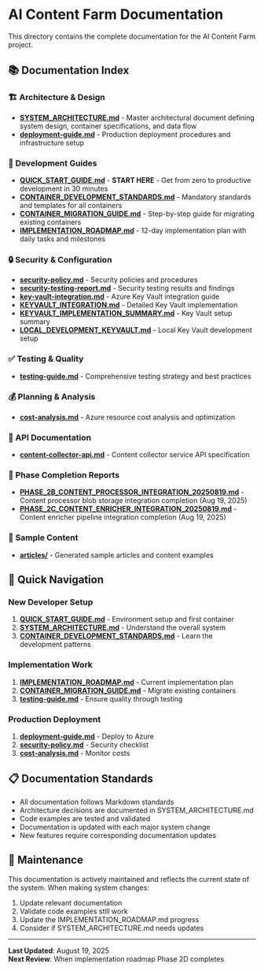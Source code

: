 # AI Content Farm Documentation

This directory contains the complete documentation for the AI Content Farm project.

## 📚 Documentation Index

### 🏗️ Architecture & Design
- **[SYSTEM_ARCHITECTURE.md](SYSTEM_ARCHITECTURE.md)** - Master architectural document defining system design, container specifications, and data flow
- **[deployment-guide.md](deployment-guide.md)** - Production deployment procedures and infrastructure setup

### 🚀 Development Guides
- **[QUICK_START_GUIDE.md](QUICK_START_GUIDE.md)** - **START HERE** - Get from zero to productive development in 30 minutes
- **[CONTAINER_DEVELOPMENT_STANDARDS.md](CONTAINER_DEVELOPMENT_STANDARDS.md)** - Mandatory standards and templates for all containers
- **[CONTAINER_MIGRATION_GUIDE.md](CONTAINER_MIGRATION_GUIDE.md)** - Step-by-step guide for migrating existing containers
- **[IMPLEMENTATION_ROADMAP.md](IMPLEMENTATION_ROADMAP.md)** - 12-day implementation plan with daily tasks and milestones

### 🔒 Security & Configuration  
- **[security-policy.md](security-policy.md)** - Security policies and procedures
- **[security-testing-report.md](security-testing-report.md)** - Security testing results and findings
- **[key-vault-integration.md](key-vault-integration.md)** - Azure Key Vault integration guide
- **[KEYVAULT_INTEGRATION.md](KEYVAULT_INTEGRATION.md)** - Detailed Key Vault implementation
- **[KEYVAULT_IMPLEMENTATION_SUMMARY.md](KEYVAULT_IMPLEMENTATION_SUMMARY.md)** - Key Vault setup summary
- **[LOCAL_DEVELOPMENT_KEYVAULT.md](LOCAL_DEVELOPMENT_KEYVAULT.md)** - Local Key Vault development setup

### ✅ Testing & Quality
- **[testing-guide.md](testing-guide.md)** - Comprehensive testing strategy and best practices

### 💰 Planning & Analysis
- **[cost-analysis.md](cost-analysis.md)** - Azure resource cost analysis and optimization

### 📡 API Documentation
- **[content-collector-api.md](content-collector-api.md)** - Content collector service API specification

### 🎯 Phase Completion Reports
- **[PHASE_2B_CONTENT_PROCESSOR_INTEGRATION_20250819.md](PHASE_2B_CONTENT_PROCESSOR_INTEGRATION_20250819.md)** - Content processor blob storage integration completion (Aug 19, 2025)
- **[PHASE_2C_CONTENT_ENRICHER_INTEGRATION_20250819.md](PHASE_2C_CONTENT_ENRICHER_INTEGRATION_20250819.md)** - Content enricher pipeline integration completion (Aug 19, 2025)

### 📄 Sample Content
- **[articles/](articles/)** - Generated sample articles and content examples

## 🎯 Quick Navigation

### New Developer Setup
1. **[QUICK_START_GUIDE.md](QUICK_START_GUIDE.md)** - Environment setup and first container
2. **[SYSTEM_ARCHITECTURE.md](SYSTEM_ARCHITECTURE.md)** - Understand the overall system
3. **[CONTAINER_DEVELOPMENT_STANDARDS.md](CONTAINER_DEVELOPMENT_STANDARDS.md)** - Learn the development patterns

### Implementation Work
1. **[IMPLEMENTATION_ROADMAP.md](IMPLEMENTATION_ROADMAP.md)** - Current implementation plan
2. **[CONTAINER_MIGRATION_GUIDE.md](CONTAINER_MIGRATION_GUIDE.md)** - Migrate existing containers
3. **[testing-guide.md](testing-guide.md)** - Ensure quality through testing

### Production Deployment
1. **[deployment-guide.md](deployment-guide.md)** - Deploy to Azure
2. **[security-policy.md](security-policy.md)** - Security checklist
3. **[cost-analysis.md](cost-analysis.md)** - Monitor costs

## 📋 Documentation Standards

- All documentation follows Markdown standards
- Architecture decisions are documented in SYSTEM_ARCHITECTURE.md
- Code examples are tested and validated  
- Documentation is updated with each major system change
- New features require corresponding documentation updates

## 🔄 Maintenance

This documentation is actively maintained and reflects the current state of the system. When making system changes:

1. Update relevant documentation
2. Validate code examples still work
3. Update the IMPLEMENTATION_ROADMAP.md progress
4. Consider if SYSTEM_ARCHITECTURE.md needs updates

---
**Last Updated**: August 19, 2025  
**Next Review**: When implementation roadmap Phase 2D completes
